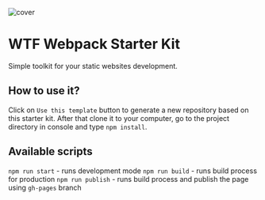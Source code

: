 ![cover](https://cotenfrontend.pl/img/cover.png)

# WTF Webpack Starter Kit 

Simple toolkit for your static websites development.

## How to use it?

Click on `Use this template` button to generate a new repository based on this starter kit. After that clone it to your computer, go to the project directory in console and type `npm install`.

## Available scripts

`npm run start` - runs development mode
`npm run build` - runs build process for production
`npm run publish` - runs build process and publish the page using `gh-pages` branch

